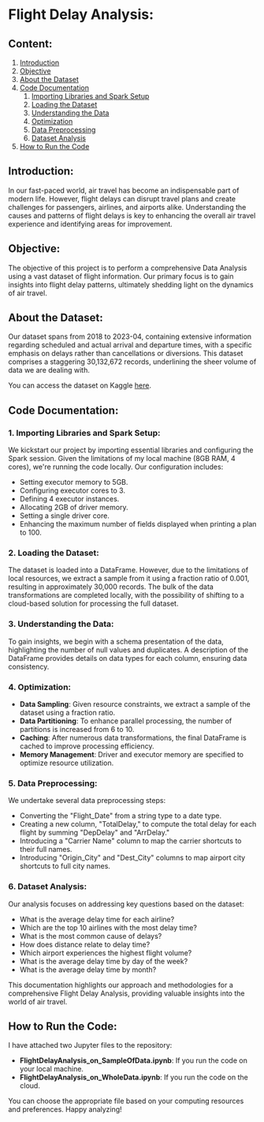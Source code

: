 # Flight Delay Analysis:
## Content:

1. [Introduction](#introduction)
2. [Objective](#objective)
3. [About the Dataset](#about-the-dataset)
4. [Code Documentation](#code-documentation)
    1. [Importing Libraries and Spark Setup](#importing-libraries-and-spark-setup)
    2. [Loading the Dataset](#loading-the-dataset)
    3. [Understanding the Data](#understanding-the-data)
    4. [Optimization](#optimization)
    5. [Data Preprocessing](#data-preprocessing)
    6. [Dataset Analysis](#dataset-analysis)
5. [How to Run the Code](#how-to-run-the-code)

## Introduction:

In our fast-paced world, air travel has become an indispensable part of modern life. However, flight delays can disrupt travel plans and create challenges for passengers, airlines, and airports alike. Understanding the causes and patterns of flight delays is key to enhancing the overall air travel experience and identifying areas for improvement.

## Objective:

The objective of this project is to perform a comprehensive Data Analysis using a vast dataset of flight information. Our primary focus is to gain insights into flight delay patterns, ultimately shedding light on the dynamics of air travel.

## About the Dataset:

Our dataset spans from 2018 to 2023-04, containing extensive information regarding scheduled and actual arrival and departure times, with a specific emphasis on delays rather than cancellations or diversions. This dataset comprises a staggering 30,132,672 records, underlining the sheer volume of data we are dealing with.

You can access the dataset on Kaggle [here](https://www.kaggle.com/datasets/arvindnagaonkar/flight-delay/).

## Code Documentation:

### 1. Importing Libraries and Spark Setup:

We kickstart our project by importing essential libraries and configuring the Spark session. Given the limitations of my local machine (8GB RAM, 4 cores), we're running the code locally. Our configuration includes:

- Setting executor memory to 5GB.
- Configuring executor cores to 3.
- Defining 4 executor instances.
- Allocating 2GB of driver memory.
- Setting a single driver core.
- Enhancing the maximum number of fields displayed when printing a plan to 100.

### 2. Loading the Dataset:

The dataset is loaded into a DataFrame. However, due to the limitations of local resources, we extract a sample from it using a fraction ratio of 0.001, resulting in approximately 30,000 records. The bulk of the data transformations are completed locally, with the possibility of shifting to a cloud-based solution for processing the full dataset.

### 3. Understanding the Data:

To gain insights, we begin with a schema presentation of the data, highlighting the number of null values and duplicates. A description of the DataFrame provides details on data types for each column, ensuring data consistency.

### 4. Optimization:

- **Data Sampling**: Given resource constraints, we extract a sample of the dataset using a fraction ratio.
- **Data Partitioning**: To enhance parallel processing, the number of partitions is increased from 6 to 10.
- **Caching**: After numerous data transformations, the final DataFrame is cached to improve processing efficiency.
- **Memory Management**: Driver and executor memory are specified to optimize resource utilization.

### 5. Data Preprocessing:

We undertake several data preprocessing steps:

- Converting the "Flight_Date" from a string type to a date type.
- Creating a new column, "TotalDelay," to compute the total delay for each flight by summing "DepDelay" and "ArrDelay."
- Introducing a "Carrier Name" column to map the carrier shortcuts to their full names.
- Introducing "Origin_City" and "Dest_City" columns to map airport city shortcuts to full city names.

### 6. Dataset Analysis:

Our analysis focuses on addressing key questions based on the dataset:

- What is the average delay time for each airline?
- Which are the top 10 airlines with the most delay time?
- What is the most common cause of delays?
- How does distance relate to delay time?
- Which airport experiences the highest flight volume?
- What is the average delay time by day of the week?
- What is the average delay time by month?

This documentation highlights our approach and methodologies for a comprehensive Flight Delay Analysis, providing valuable insights into the world of air travel.

## How to Run the Code:

I have attached two Jupyter files to the repository:

- **FlightDelayAnalysis_on_SampleOfData.ipynb**: If you run the code on your local machine.
- **FlightDelayAnalysis_on_WholeData.ipynb**: If you run the code on the cloud.

You can choose the appropriate file based on your computing resources and preferences. Happy analyzing!
